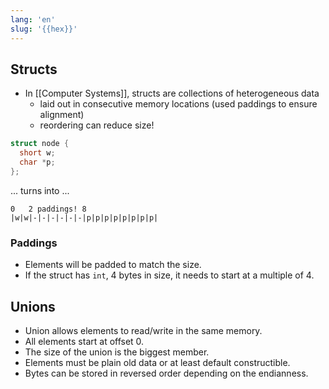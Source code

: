 ```yaml
---
lang: 'en'
slug: '{{hex}}'
---
```


## Structs

- In [[Computer Systems]], structs are collections of heterogeneous data
	- laid out in consecutive memory locations (used paddings to ensure alignment)
	- reordering can reduce size!

```cpp
struct node {
  short w;
  char *p;
};
```

... turns into ...

```
0   2 paddings! 8
|w|w|-|-|-|-|-|-|p|p|p|p|p|p|p|p|
```

### Paddings

- Elements will be padded to match the size.
- If the struct has `int`, 4 bytes in size, it needs to start at a multiple of 4.

## Unions

- Union allows elements to read/write in the same memory.
- All elements start at offset 0.
- The size of the union is the biggest member.
- Elements must be plain old data or at least default constructible.
- Bytes can be stored in reversed order depending on the endianness.
